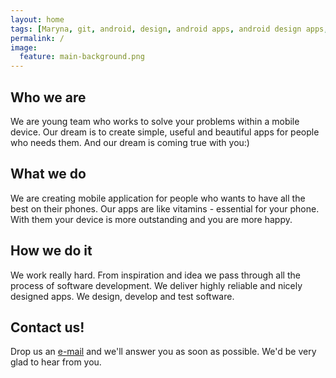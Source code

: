 ```yaml
---
layout: home
tags: [Maryna, git, android, design, android apps, android design apps, design nice apps, best android apps, mobile apps, mobile applications, android developer, Vitaliy, tester, quality assurance, itmaryna, puppy game, cro, cro crosswords, android barcelona, spain apps, spain android, android best developers, free apps]
permalink: /
image:
  feature: main-background.png
---
```


<div class="tiles">

<div class="tile">
  <h2 class="post-title">Who we are</h2>
  <p class="post-excerpt">We are young team who works to solve your problems within a mobile device. Our dream is to create simple, useful and beautiful apps for people who needs them. And our dream is coming true with you:) </p>
</div><!-- /.tile -->

<div class="tile">
  <h2 class="post-title">What we do</h2>
  <p class="post-excerpt">We are creating mobile application for people who wants to have all the best on their phones. Our apps are like vitamins - essential for your phone. With them your device is more outstanding and you are more happy.</p>
</div><!-- /.tile -->

<div class="tile">
  <h2 class="post-title">How we do it</h2>
  <p class="post-excerpt">We work really hard. From inspiration and idea we pass through all the process of software development. We deliver highly reliable and nicely designed apps. We design, develop and test software.</p>
</div><!-- /.tile -->

<div class="tile">
  <h2 class="post-title">Contact us!</h2>
  <p class="post-excerpt">Drop us an <a href="mailto:labs.vitamin@gmail.com" target="_top">e-mail</a> and we'll answer you as soon as possible. We'd be very glad to hear from you. </p>
</div><!-- /.tile -->

</div><!-- /.tiles -->
